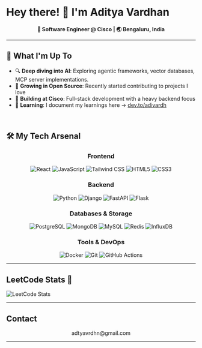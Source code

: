 # Hey there! 👋 I'm Aditya Vardhan

<div align="center">
  
**🔧 Software Engineer @ Cisco | 🌏 Bengaluru, India**

</div>

---

## 🚀 What I'm Up To

- 🔍 **Deep diving into AI**: Exploring agentic frameworks, vector databases, MCP server implementations.
- 🌱 **Growing in Open Source**: Recently started contributing to projects I love
- 💼 **Building at Cisco**: Full-stack development with a heavy backend focus
- 📝 **Learning**: I document my learnings here → [dev.to/adivardh](https://dev.to/adivardh)

<br clear="right"/>

## 🛠️ My Tech Arsenal

<div align="center">

### Frontend
![React](https://img.shields.io/badge/-React-61DAFB?style=for-the-badge&logo=react&logoColor=black)
![JavaScript](https://img.shields.io/badge/-JavaScript-F7DF1E?style=for-the-badge&logo=javascript&logoColor=black)
![Tailwind CSS](https://img.shields.io/badge/-Tailwind%20CSS-38B2AC?style=for-the-badge&logo=tailwind-css&logoColor=white)
![HTML5](https://img.shields.io/badge/-HTML5-E34F26?style=for-the-badge&logo=html5&logoColor=white)
![CSS3](https://img.shields.io/badge/-CSS3-1572B6?style=for-the-badge&logo=css3&logoColor=white)

### Backend
![Python](https://img.shields.io/badge/-Python-3776AB?style=for-the-badge&logo=python&logoColor=white)
![Django](https://img.shields.io/badge/-Django-092E20?style=for-the-badge&logo=django&logoColor=white)
![FastAPI](https://img.shields.io/badge/-FastAPI-009688?style=for-the-badge&logo=fastapi&logoColor=white)
![Flask](https://img.shields.io/badge/-Flask-000000?style=for-the-badge&logo=flask&logoColor=white)

### Databases & Storage
![PostgreSQL](https://img.shields.io/badge/-PostgreSQL-336791?style=for-the-badge&logo=postgresql&logoColor=white)
![MongoDB](https://img.shields.io/badge/-MongoDB-47A248?style=for-the-badge&logo=mongodb&logoColor=white)
![MySQL](https://img.shields.io/badge/-MySQL-4479A1?style=for-the-badge&logo=mysql&logoColor=white)
![Redis](https://img.shields.io/badge/-Redis-DC382D?style=for-the-badge&logo=redis&logoColor=white)
![InfluxDB](https://img.shields.io/badge/-InfluxDB-22ADF6?style=for-the-badge&logo=influxdb&logoColor=white)

### Tools & DevOps
![Docker](https://img.shields.io/badge/-Docker-2496ED?style=for-the-badge&logo=docker&logoColor=white)
![Git](https://img.shields.io/badge/-Git-F05032?style=for-the-badge&logo=git&logoColor=white)
![GitHub Actions](https://img.shields.io/badge/-GitHub%20Actions-2088FF?style=for-the-badge&logo=github-actions&logoColor=white)

</div>

---
## LeetCode Stats 🧩

![LeetCode Stats](https://leetcard.jacoblin.cool/john_wick_03?theme=dark&font=Fira%20Code&ext=heatmap)

</div>

---

## Contact 

<div align="center">
adtyavrdhn@gmail.com
</div>

---
